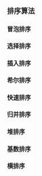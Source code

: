 ### 排序算法

#### 冒泡排序

#### 选择排序

#### 插入排序

#### 希尔排序

#### 快速排序

#### 归并排序

#### 堆排序

#### 基数排序

#### 横排序